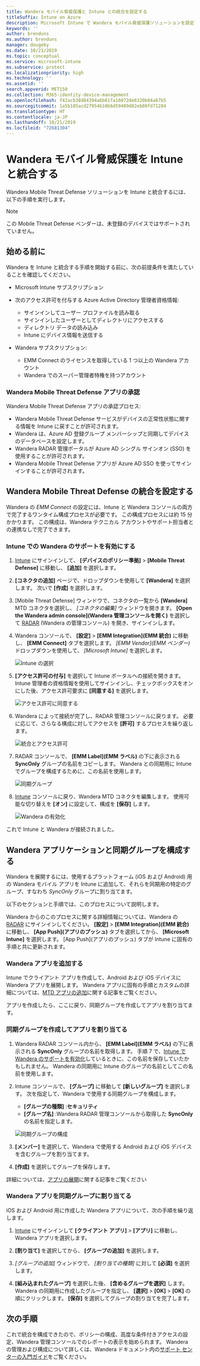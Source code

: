 ```yaml
---
title: Wandera モバイル脅威保護と Intune との統合を設定する
titleSuffix: Intune on Azure
description: Microsoft Intune で Wandera モバイル脅威保護ソリューションを設定し、モバイル デバイスから会社のリソースへのアクセスを制御する方法。
keywords: ''
author: brenduns
ms.author: brenduns
manager: dougeby
ms.date: 10/21/2019
ms.topic: conceptual
ms.service: microsoft-intune
ms.subservice: protect
ms.localizationpriority: high
ms.technology: ''
ms.assetid: ''
search.appverid: MET150
ms.collection: M365-identity-device-management
ms.openlocfilehash: f42acb38d84394a6b61fa16072de6320b84a67b5
ms.sourcegitcommit: 1a5b185acd27954b10b6d59409d82eb80fd71284
ms.translationtype: HT
ms.contentlocale: ja-JP
ms.lasthandoff: 10/21/2019
ms.locfileid: "72681304"
---
```

# <a name="integrate-wandera-mobile-threat-protection-with-intune"></a>Wandera モバイル脅威保護を Intune と統合する  

Wandera Mobile Threat Defense ソリューションを Intune と統合するには、以下の手順を実行します。  

> [!NOTE]
> この Mobile Threat Defense ベンダーは、未登録のデバイスではサポートされていません。

## <a name="before-you-begin"></a>始める前に  

Wandera を Intune と統合する手順を開始する前に、次の前提条件を満たしていることを確認してください。
- Microsoft Intune サブスクリプション  
- 次のアクセス許可を付与する Azure Active Directory 管理者資格情報:  
  - サインインしてユーザー プロファイルを読み取る  
  - サインインしたユーザーとしてディレクトリにアクセスする  
  - ディレクトリ データの読み込み  
  - Intune にデバイス情報を送信する  

- Wandera サブスクリプション:
  - EMM Connect のライセンスを取得している 1 つ以上の Wandera アカウント  
  - Wandera でのスーパー管理者特権を持つアカウント  
 
### <a name="wandera-mobile-threat-defense-app-authorization"></a>Wandera Mobile Threat Defense アプリの承認  

Wandera Mobile Threat Defense アプリの承認プロセス:  
- Wandera Mobile Threat Defense サービスがデバイスの正常性状態に関する情報を Intune に戻すことが許可されます。  
- Wandera は、Azure AD 登録グループ メンバーシップと同期してデバイスのデータベースを設定します。  
- Wandera RADAR 管理ポータルが Azure AD シングル サインオン (SSO) を使用することが許可されます。  
- Wandera Mobile Threat Defense アプリが Azure AD SSO を使ってサインインすることが許可されます。  


## <a name="set-up-wandera-mobile-threat-defense-integration"></a>Wandera Mobile Threat Defense の統合を設定する  
Wandera の *EMM Connect* の設定には、Intune と Wandera コンソールの両方で完了するワンタイム構成プロセスが必要です。 この構成プロセスには約 15 分かかります。 この構成は、Wandera テクニカル アカウントやサポート担当者との連携なしで完了できます。  

### <a name="enable-support-for-wandera-in-intune"></a>Intune での Wandera のサポートを有効にする
1. [Intune](https://go.microsoft.com/fwlink/?linkid=2090973) にサインインして、 **[デバイスのポリシー準拠]**  >  **[Mobile Threat Defense]** に移動し、 **[追加]** を選択します。

2. **[コネクタの追加]** ページで、ドロップダウンを使用して **[Wandera]** を選択します。 次いで **[作成]** を選択します。  

3. [Mobile Threat Defense] ウィンドウで、コネクタの一覧から **[Wandera]** MTD コネクタを選択し、 *[コネクタの編集]* ウィンドウを開きます。 **[Open the Wandera admin console]\(Wandera 管理コンソールを開く\)** を選択して [RADAR](https://radar.wandera.com/login) (Wandera の管理コンソール) を開き、サインインします。 

4. Wandera コンソールで、 **[設定]**  >  **[EMM Integration]\(EMM 統合\)** に移動し、 **[EMM Connect]** タブを選択します。 *[EMM Vendor]\(EMM ベンダー\)* ドロップダウンを使用して、 *[Microsoft Intune]* を選択します。

   ![Intune の選択](./media/wandera-mtd-connector-integration/set-up-intune-in-radar.png)

5. **[アクセス許可の付与]** を選択して Intune ポータルへの接続を開きます。 Intune 管理者の資格情報を使用してサインインし、チェックボックスをオンにした後、アクセス許可要求に **[同意する]** を選択します。  

   ![アクセス許可に同意する](./media/wandera-mtd-connector-integration/permissions.png) 

6. Wandera によって接続が完了し、RADAR 管理コンソールに戻ります。 必要に応じて、さらなる構成に対してアクセスを **[許可]** するプロセスを繰り返します。  

   ![統合とアクセス許可](./media/wandera-mtd-connector-integration/integrations-and-permissions.png) 

7. RADAR コンソールで、 **[EMM Label]\(EMM ラベル\)** の下に表示される **SyncOnly** グループの名前をコピーします。 Wandera との同期用に Intune でグループを構成するために、この名前を使用します。

   ![同期グループ](./media/wandera-mtd-connector-integration/sync-group-name.png) 

8. [Intune](https://go.microsoft.com/fwlink/?linkid=2090973) コンソールに戻り、Wandera MTD コネクタを編集します。 使用可能な切り替えを **[オン]** に設定して、構成を **[保存]** します。  

   ![Wandera の有効化](./media/wandera-mtd-connector-integration/enable-wandera.png) 

これで Intune と Wandera が接続されました。  

## <a name="configure-the-wandera-applications-and-synchronization-group"></a>Wandera アプリケーションと同期グループを構成する  
Wandera を展開するには、使用するプラットフォーム (iOS および Android) 用の Wandera モバイル アプリを Intune に追加して、それらを同期用の特定のグループ、すなわち *SyncOnly* グループに割り当てます。 

以下のセクションと手順では、このプロセスについて説明します。

Wandera からのこのプロセスに関する詳細情報については、Wandera の [RADAR](https://radar.wandera.com/login) にサインインしてください。 **[設定]**  >  **[EMM Integration]\(EMM 統合\)** に移動し、 **[App Push]\(アプリのプッシュ\)** タブを選択してから、 **[Microsoft Intune]** を選択します。 [App Push]\(アプリのプッシュ\) タブが Intune に固有の手順と共に更新されます。  

### <a name="add-the-wandera-apps"></a>Wandera アプリを追加する  
Intune でクライアント アプリを作成して、Android および iOS デバイスに Wandera アプリを展開します。 Wandera アプリに固有の手順とカスタムの詳細については、[MTD アプリの追加](mtd-apps-ios-app-configuration-policy-add-assign.md)に関する記事をご覧ください。  

アプリを作成したら、ここに戻り、同期グループを作成してアプリを割り当てます。  


### <a name="create-the-synchronization-group-and-assign-the-apps"></a>同期グループを作成してアプリを割り当てる

1. Wandera RADAR コンソール内から、 **[EMM Label]\(EMM ラベル\)** の下に表示される **SyncOnly** グループの名前を取得します。 手順 7 で、[Intune で Wandera のサポートを有効化](#enable-support-for-wandera-in-intune)しているときに、この名前を保存していたかもしれません。 Wandera の同期用に Intune のグループの名前としてこの名前を使用します。  

2. Intune コンソールで、 **[グループ]** に移動して **[新しいグループ]** を選択します。 次を指定して、Wandera で使用する同期グループを構成します。
   - **[グループの種類]** :**セキュリティ**
   - **[グループ名]** :Wandera RADAR 管理コンソールから取得した **SyncOnly** の名前を指定します。

   ![同期グループの構成](./media/wandera-mtd-connector-integration/configure-sync-group.png)

3. **[メンバー]** を選択して、Wandera で使用する Android および iOS デバイスを含むグループを割り当てます。

4. **[作成]** を選択してグループを保存します。

詳細については、[アプリの展開](../apps/apps-deploy.md)に関する記事をご覧ください

### <a name="assign-the-wandera-apps-to-the-synchronization-group"></a>Wandera アプリを同期グループに割り当てる  
iOS および Android 用に作成した Wandera アプリについて、次の手順を繰り返します。

1. [Intune](https://go.microsoft.com/fwlink/?linkid=2090973) にサインインして **[クライアント アプリ]**  >  **[アプリ]** に移動し、Wandera アプリを選択します。  

2. **[割り当て]** を選択してから、 **[グループの追加]** を選択します。  

3. *[グループの追加]* ウィンドウで、 *[割り当ての種類]* に対して **[必須]** を選択します。

4. **[組み込まれたグループ]** を選択した後、 **[含めるグループを選択]** します。 Wandera の同期用に作成したグループを指定し、 **[選択]**  >  **[OK]**  >  **[OK]** の順にクリックします。 **[保存]** を選択してグループの割り当てを完了します。  
 

## <a name="next-steps"></a>次の手順  
これで統合を構成できたので、ポリシーの構成、高度な条件付きアクセスの設定、Wandera 管理コンソールでのレポートの表示を始められます。 Wandera の管理および構成について詳しくは、Wandera ドキュメント内の[サポート センターの入門ガイド](https://radar.wandera.com/?return_to=https://wandera.force.com/Customer/s/getting-started)をご覧ください。  
 
